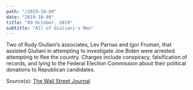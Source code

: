```yaml
---
path: "/2019-10-09"
date: "2019-10-09"
title: "09 October, 2019"
subtitle: "All of Giuliani's Men"
---
```




Two of Rudy Giuliani’s associates, Lev Parnas and Igor Fruman, that assisted Giuliani in attempting to investigate Joe Biden were arrested attempting to flee the country. Charges include conspiracy, falsification of records, and lying to the Federal Election Commission about their political donations to Republican candidates.


Source(s): <a href="https://www.wsj.com/articles/two-foreign-born-men-who-helped-giuliani-on-ukraine-arrested-on-campaign-finance-charges-11570714188" target="_blank">The Wall Street Journal</a>